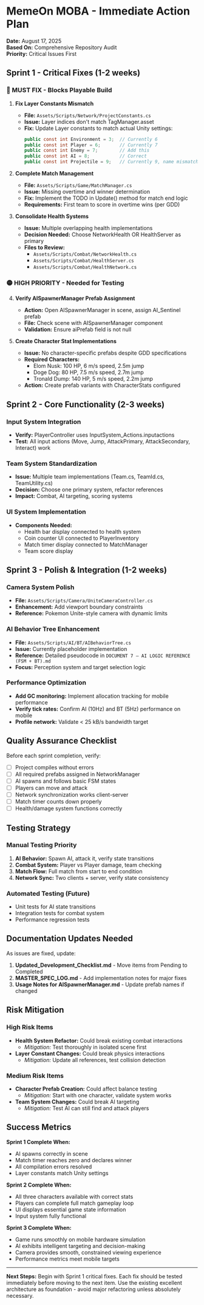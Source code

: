 # MemeOn MOBA - Immediate Action Plan
**Date:** August 17, 2025  
**Based On:** Comprehensive Repository Audit  
**Priority:** Critical Issues First  

## Sprint 1 - Critical Fixes (1-2 weeks)

### 🔴 MUST FIX - Blocks Playable Build
1. **Fix Layer Constants Mismatch**
   - **File:** `Assets/Scripts/Network/ProjectConstants.cs`
   - **Issue:** Layer indices don't match TagManager.asset
   - **Fix:** Update Layer constants to match actual Unity settings:
     ```csharp
     public const int Environment = 3;  // Currently 6
     public const int Player = 6;       // Currently 7  
     public const int Enemy = 7;        // Add this
     public const int AI = 8;           // Correct
     public const int Projectile = 9;   // Currently 9, name mismatch (Projectiles)
     ```

2. **Complete Match Management**
   - **File:** `Assets/Scripts/Game/MatchManager.cs`
   - **Issue:** Missing overtime and winner determination
   - **Fix:** Implement the TODO in Update() method for match end logic
   - **Requirements:** First team to score in overtime wins (per GDD)

3. **Consolidate Health Systems** 
   - **Issue:** Multiple overlapping health implementations
   - **Decision Needed:** Choose NetworkHealth OR HealthServer as primary
   - **Files to Review:**
     - `Assets/Scripts/Combat/NetworkHealth.cs`
     - `Assets/Scripts/Combat/HealthServer.cs`  
     - `Assets/Scripts/Combat/HealthNetwork.cs`

### 🟡 HIGH PRIORITY - Needed for Testing
4. **Verify AISpawnerManager Prefab Assignment**
   - **Action:** Open AISpawnerManager in scene, assign AI_Sentinel prefab
   - **File:** Check scene with AISpawnerManager component
   - **Validation:** Ensure aiPrefab field is not null

5. **Create Character Stat Implementations**
   - **Issue:** No character-specific prefabs despite GDD specifications
   - **Required Characters:**
     - Elom Nusk: 100 HP, 6 m/s speed, 2.5m jump
     - Doge Dog: 80 HP, 7.5 m/s speed, 2.7m jump  
     - Tronald Dump: 140 HP, 5 m/s speed, 2.2m jump
   - **Action:** Create prefab variants with CharacterStats configured

## Sprint 2 - Core Functionality (2-3 weeks)

### Input System Integration
- **Verify:** PlayerController uses InputSystem_Actions.inputactions
- **Test:** All input actions (Move, Jump, AttackPrimary, AttackSecondary, Interact) work

### Team System Standardization  
- **Issue:** Multiple team implementations (Team.cs, TeamId.cs, TeamUtility.cs)
- **Decision:** Choose one primary system, refactor references
- **Impact:** Combat, AI targeting, scoring systems

### UI System Implementation
- **Components Needed:**
  - Health bar display connected to health system
  - Coin counter UI connected to PlayerInventory
  - Match timer display connected to MatchManager
  - Team score display

## Sprint 3 - Polish & Integration (1-2 weeks)

### Camera System Polish
- **File:** `Assets/Scripts/Camera/UniteCameraController.cs`
- **Enhancement:** Add viewport boundary constraints
- **Reference:** Pokemon Unite-style camera with dynamic limits

### AI Behavior Tree Enhancement
- **File:** `Assets/Scripts/AI/BT/AIBehaviorTree.cs`  
- **Issue:** Currently placeholder implementation
- **Reference:** Detailed pseudocode in `DOCUMENT 7 — AI LOGIC REFERENCE (FSM + BT).md`
- **Focus:** Perception system and target selection logic

### Performance Optimization
- **Add GC monitoring:** Implement allocation tracking for mobile performance
- **Verify tick rates:** Confirm AI (10Hz) and BT (5Hz) performance on mobile
- **Profile network:** Validate < 25 kB/s bandwidth target

## Quality Assurance Checklist

Before each sprint completion, verify:
- [ ] Project compiles without errors
- [ ] All required prefabs assigned in NetworkManager  
- [ ] AI spawns and follows basic FSM states
- [ ] Players can move and attack
- [ ] Network synchronization works client-server
- [ ] Match timer counts down properly
- [ ] Health/damage system functions correctly

## Testing Strategy

### Manual Testing Priority
1. **AI Behavior:** Spawn AI, attack it, verify state transitions
2. **Combat System:** Player vs Player damage, team checking
3. **Match Flow:** Full match from start to end condition
4. **Network Sync:** Two clients + server, verify state consistency

### Automated Testing (Future)
- Unit tests for AI state transitions
- Integration tests for combat system
- Performance regression tests

## Documentation Updates Needed

As issues are fixed, update:
1. **Updated_Development_Checklist.md** - Move items from Pending to Completed
2. **MASTER_SPEC_LOG.md** - Add implementation notes for major fixes  
3. **Usage Notes for AISpawnerManager.md** - Update prefab names if changed

## Risk Mitigation

### High Risk Items
- **Health System Refactor:** Could break existing combat interactions
  - *Mitigation:* Test thoroughly in isolated scene first
- **Layer Constant Changes:** Could break physics interactions
  - *Mitigation:* Update all references, test collision detection

### Medium Risk Items  
- **Character Prefab Creation:** Could affect balance testing
  - *Mitigation:* Start with one character, validate system works
- **Team System Changes:** Could break AI targeting
  - *Mitigation:* Test AI can still find and attack players

## Success Metrics

**Sprint 1 Complete When:**
- AI spawns correctly in scene
- Match timer reaches zero and declares winner  
- All compilation errors resolved
- Layer constants match Unity settings

**Sprint 2 Complete When:**
- All three characters available with correct stats
- Players can complete full match gameplay loop
- UI displays essential game state information
- Input system fully functional

**Sprint 3 Complete When:**
- Game runs smoothly on mobile hardware simulation
- AI exhibits intelligent targeting and decision-making
- Camera provides smooth, constrained viewing experience
- Performance metrics meet mobile targets

---

**Next Steps:** Begin with Sprint 1 critical fixes. Each fix should be tested immediately before moving to the next item. Use the existing excellent architecture as foundation - avoid major refactoring unless absolutely necessary.